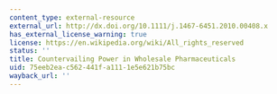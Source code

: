 ```yaml
---
content_type: external-resource
external_url: http://dx.doi.org/10.1111/j.1467-6451.2010.00408.x
has_external_license_warning: true
license: https://en.wikipedia.org/wiki/All_rights_reserved
status: ''
title: Countervailing Power in Wholesale Pharmaceuticals
uid: 75eeb2ea-c562-441f-a111-1e5e621b75bc
wayback_url: ''
---
```

